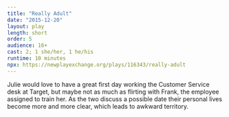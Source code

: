 ```yaml
---
title: "Really Adult"
date: "2015-12-20"
layout: play
length: short
order: 5
audience: 16+
cast: 2; 1 she/her, 1 he/his
runtime: 10 minutes
npx: https://newplayexchange.org/plays/116343/really-adult
---
```


Julie would love to have a great first day working the Customer Service desk at Target, but maybe not as much as flirting with Frank, the employee assigned to train her. As the two discuss a possible date their personal lives become more and more clear, which leads to awkward territory.
